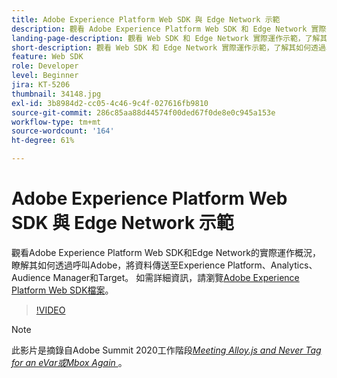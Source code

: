 ```yaml
---
title: Adobe Experience Platform Web SDK 與 Edge Network 示範
description: 觀看 Adobe Experience Platform Web SDK 和 Edge Network 實際運作影片，了解其如何透過單一呼叫 Adobe，將資料傳送至 Experience Platform、Analytics、Audience Manager 和 Target。
landing-page-description: 觀看 Web SDK 和 Edge Network 實際運作示範，了解其如何透過單一呼叫 Adobe，將資料傳送至 Experience Platform、Analytics、Audience Manager 和 Target。
short-description: 觀看 Web SDK 和 Edge Network 實際運作示範，了解其如何透過單一呼叫 Adobe，將資料傳送至 Experience Platform、Analytics、Audience Manager 和 Target。
feature: Web SDK
role: Developer
level: Beginner
jira: KT-5206
thumbnail: 34148.jpg
exl-id: 3b8984d2-cc05-4c46-9c4f-027616fb9810
source-git-commit: 286c85aa88d44574f00ded67f0de8e0c945a153e
workflow-type: tm+mt
source-wordcount: '164'
ht-degree: 61%

---
```


# Adobe Experience Platform Web SDK 與 Edge Network 示範

觀看Adobe Experience Platform Web SDK和Edge Network的實際運作概況，瞭解其如何透過呼叫Adobe，將資料傳送至Experience Platform、Analytics、Audience Manager和Target。 如需詳細資訊，請瀏覽[Adobe Experience Platform Web SDK檔案](https://experienceleague.adobe.com/docs/experience-platform/edge/home.html?lang=zh-Hant)。

>[!VIDEO](https://video.tv.adobe.com/v/34148?learn=on&enablevpops)

>[!NOTE]
>
>此影片是摘錄自Adobe Summit 2020工作階段&#x200B;*[Meeting Alloy.js and Never Tag for an eVar或Mbox Again ](https://business.adobe.com/summit/2020/with-alloy-js-never-tag-for-an-evar-or-mbox-again.html)*。

